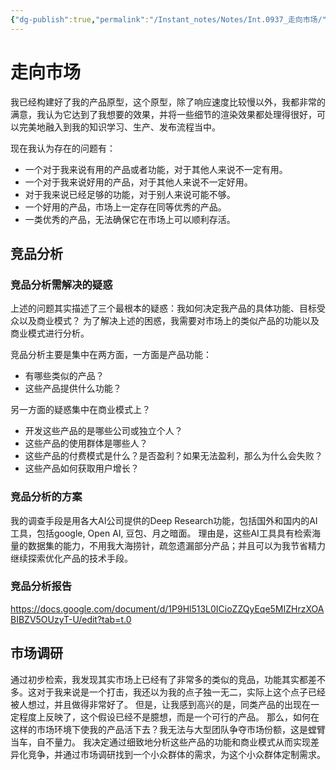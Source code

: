 ```yaml
---
{"dg-publish":true,"permalink":"/Instant_notes/Notes/Int.0937_走向市场/"}
---
```


# 走向市场
我已经构建好了我的产品原型，这个原型，除了响应速度比较慢以外，我都非常的满意，我认为它达到了我想要的效果，并将一些细节的渲染效果都处理得很好，可以完美地融入到我的知识学习、生产、发布流程当中。

现在我认为存在的问题有：
- 一个对于我来说有用的产品或者功能，对于其他人来说不一定有用。
- 一个对于我来说好用的产品，对于其他人来说不一定好用。
- 对于我来说已经足够的功能，对于别人来说可能不够。
- 一个好用的产品，市场上一定存在同等优秀的产品。
- 一类优秀的产品，无法确保它在市场上可以顺利存活。
## 竞品分析
### 竞品分析需解决的疑惑
上述的问题其实描述了三个最根本的疑惑：我如何决定我产品的具体功能、目标受众以及商业模式？
为了解决上述的困惑，我需要对市场上的类似产品的功能以及商业模式进行分析。

竞品分析主要是集中在两方面，一方面是产品功能：
- 有哪些类似的产品？
- 这些产品提供什么功能？

另一方面的疑惑集中在商业模式上？
- 开发这些产品的是哪些公司或独立个人？
- 这些产品的使用群体是哪些人？
- 这些产品的付费模式是什么？是否盈利？如果无法盈利，那么为什么会失败？
- 这些产品如何获取用户增长？
### 竞品分析的方案
我的调查手段是用各大AI公司提供的Deep Research功能，包括国外和国内的AI工具，包括google, Open AI, 豆包、月之暗面。
理由是，这些AI工具具有检索海量的数据集的能力，不用我大海捞针，疏忽遗漏部分产品；并且可以为我节省精力继续探索优化产品的技术手段。
### 竞品分析报告
 https://docs.google.com/document/d/1P9Hl513L0ICioZZQyEqe5MIZHrzXOABIBZV5OUzyT-U/edit?tab=t.0

## 市场调研
通过初步检索，我发现其实市场上已经有了非常多的类似的竞品，功能其实都差不多。这对于我来说是一个打击，我还以为我的点子独一无二，实际上这个点子已经被人想过，并且做得非常好了。
但是，让我感到高兴的是，同类产品的出现在一定程度上反映了，这个假设已经不是臆想，而是一个可行的产品。
那么，如何在这样的市场环境下使我的产品活下去？我无法与大型团队争夺市场份额，这是螳臂当车，自不量力。
我决定通过细致地分析这些产品的功能和商业模式从而实现差异化竞争，并通过市场调研找到一个小众群体的需求，为这个小众群体定制需求。